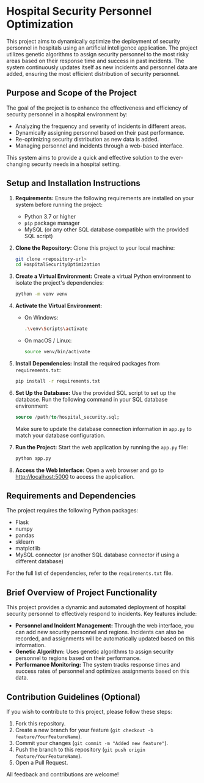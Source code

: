 
# Hospital Security Personnel Optimization

This project aims to dynamically optimize the deployment of security personnel in hospitals using an artificial intelligence application. The project utilizes genetic algorithms to assign security personnel to the most risky areas based on their response time and success in past incidents. The system continuously updates itself as new incidents and personnel data are added, ensuring the most efficient distribution of security personnel.

## Purpose and Scope of the Project

The goal of the project is to enhance the effectiveness and efficiency of security personnel in a hospital environment by:
- Analyzing the frequency and severity of incidents in different areas.
- Dynamically assigning personnel based on their past performance.
- Re-optimizing security distribution as new data is added.
- Managing personnel and incidents through a web-based interface.

This system aims to provide a quick and effective solution to the ever-changing security needs in a hospital setting.

## Setup and Installation Instructions

1. **Requirements:** Ensure the following requirements are installed on your system before running the project:
   - Python 3.7 or higher
   - `pip` package manager
   - MySQL (or any other SQL database compatible with the provided SQL script)

2. **Clone the Repository:** Clone this project to your local machine:
   ```bash
   git clone <repository-url>
   cd HospitalSecurityOptimization
   ```

3. **Create a Virtual Environment:** Create a virtual Python environment to isolate the project's dependencies:
   ```bash
   python -m venv venv
   ```

4. **Activate the Virtual Environment:** 
   - On Windows:
     ```bash
     .\venv\Scripts\activate
     ```
   - On macOS / Linux:
     ```bash
     source venv/bin/activate
     ```

5. **Install Dependencies:** Install the required packages from `requirements.txt`:
   ```bash
   pip install -r requirements.txt
   ```

6. **Set Up the Database:** Use the provided SQL script to set up the database. Run the following command in your SQL database environment:
   ```sql
   source /path/to/hospital_security.sql;
   ```
   Make sure to update the database connection information in `app.py` to match your database configuration.

7. **Run the Project:** Start the web application by running the `app.py` file:
   ```bash
   python app.py
   ```

8. **Access the Web Interface:** Open a web browser and go to [http://localhost:5000](http://localhost:5000) to access the application.

## Requirements and Dependencies

The project requires the following Python packages:
- Flask
- numpy
- pandas
- sklearn
- matplotlib
- MySQL connector (or another SQL database connector if using a different database)

For the full list of dependencies, refer to the `requirements.txt` file.

## Brief Overview of Project Functionality

This project provides a dynamic and automated deployment of hospital security personnel to effectively respond to incidents. Key features include:
- **Personnel and Incident Management:** Through the web interface, you can add new security personnel and regions. Incidents can also be recorded, and assignments will be automatically updated based on this information.
- **Genetic Algorithm:** Uses genetic algorithms to assign security personnel to regions based on their performance.
- **Performance Monitoring:** The system tracks response times and success rates of personnel and optimizes assignments based on this data.

## Contribution Guidelines (Optional)

If you wish to contribute to this project, please follow these steps:

1. Fork this repository.
2. Create a new branch for your feature (`git checkout -b feature/YourFeatureName`).
3. Commit your changes (`git commit -m "Added new feature"`).
4. Push the branch to this repository (`git push origin feature/YourFeatureName`).
5. Open a Pull Request.

All feedback and contributions are welcome!
